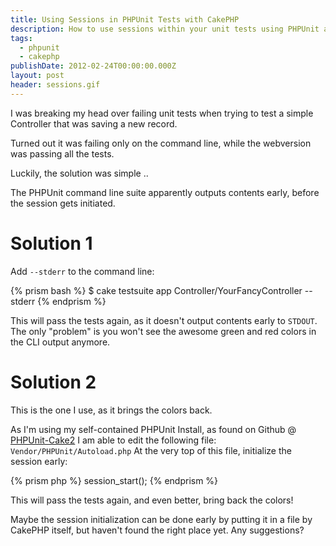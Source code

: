 ```yaml
---
title: Using Sessions in PHPUnit Tests with CakePHP
description: How to use sessions within your unit tests using PHPUnit and CakePHP
tags:
  - phpunit
  - cakephp
publishDate: 2012-02-24T00:00:00.000Z
layout: post
header: sessions.gif
---
```


I was breaking my head over failing unit tests when trying to test a simple Controller that was saving a new record.

Turned out it was failing only on the command line, while the webversion was passing all the tests.

Luckily, the solution was simple ..

The PHPUnit command line suite apparently outputs contents early, before the session gets initiated.

# Solution 1

Add `--stderr` to the command line:

{% prism bash %}
$ cake testsuite app Controller/YourFancyController --stderr
{% endprism %}

This will pass the tests again, as it doesn't output contents early to `STDOUT`. The only "problem" is you won't see the awesome green and red colors in the CLI output anymore.

# Solution 2

This is the one I use, as it brings the colors back.

As I'm using my self-contained PHPUnit Install, as found on Github @ [PHPUnit-Cake2][1] I am able to edit the following file: `Vendor/PHPUnit/Autoload.php` At the very top of this file, initialize the session early:

{% prism php %}
session_start();
{% endprism %}

This will pass the tests again, and even better, bring back the colors!

Maybe the session initialization can be done early by putting it in a file by CakePHP itself, but haven't found the right place yet. Any suggestions?

[1]: https://github.com/hyra/PHPUnit-Cake2
